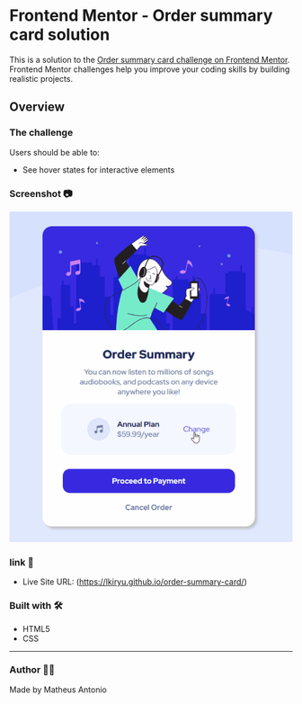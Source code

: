 # Frontend Mentor - Order summary card solution

This is a solution to the [Order summary card challenge on Frontend Mentor](https://www.frontendmentor.io/challenges/order-summary-component-QlPmajDUj). Frontend Mentor challenges help you improve your coding skills by building realistic projects. 

## Overview

### The challenge

Users should be able to:

- See hover states for interactive elements

### Screenshot 📷
<img src="./src/github/animação.gif">

### link 🔗
- Live Site URL: (https://lkiryu.github.io/order-summary-card/)

### Built with 🛠️
- HTML5
- CSS
---
### Author 👨‍💻
 Made by Matheus Antonio
